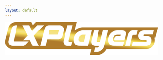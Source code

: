 ```yaml
---
layout: default
---
```


![League of Extraordinary Players](LXPlayers.png "League of Extraordinary Players")

<!-- Add a placeholder for the Twitch embed -->
<div id="twitch-embed"></div>

<!-- Load the Twitch embed script -->
<script src="https://embed.twitch.tv/embed/v1.js"></script>

<!-- Create a Twitch.Embed object that will render within the "twitch-embed" root element. -->
<script type="text/javascript">
    new Twitch.Embed("twitch-embed", {
    width: 854,
    height: 480,
    channel: "monstercat",
    // only needed if your site is also embedded on embed.example.com and othersite.example.com 
    parent: ["embed.example.com", "othersite.example.com"]
    });
</script>
